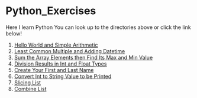 # Python_Exercises
Here I learn Python
You can look up to the directories above or click the link below!

1. [Hello World and Simple Arithmetic](https://github.com/hanamian/Python_Exercises/blob/master/1.%20Hello%20World%20and%20Simple%20Arithmetic.md)
2. [Least Common Multiple and Adding Datetime](https://github.com/hanamian/Python_Exercises/blob/master/1.%20Least%20Common%20Multiple%20and%20Adding%20Datetime.md)
3. [Sum the Array Elements then Find Its Max and Min Value](https://github.com/hanamian/Python_Exercises/blob/master/2.%20Sum%20the%20Array%20Elements%20then%20Find%20Its%20Max%20and%20Min%20Value.md)
4. [Division Results in Int and Float Types](https://github.com/hanamian/Python_Exercises/blob/master/4.%20Division%20Result%20in%20Int%20and%20Float%20Type.md)
5. [Create Your First and Last Name](https://github.com/hanamian/Python_Exercises/blob/master/5.%20Create%20Your%20First%20and%20Last%20Name.md)
6. [Convert Int to String Value to be Printed](https://github.com/hanamian/Python_Exercises/blob/master/6.%20Convert%20Int%20to%20String%20Value%20to%20be%20Printed.md)
7. [Slicing List](https://github.com/hanamian/Python_Exercises/blob/master/7.%20Slicing%20List.md)
8. [Combine List](https://github.com/hanamian/Python_Exercises/blob/master/8.%20Combine%20List.md)
